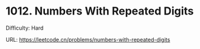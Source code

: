 # 1012. Numbers With Repeated Digits

Difficulty: Hard

URL: https://leetcode.cn/problems/numbers-with-repeated-digits

